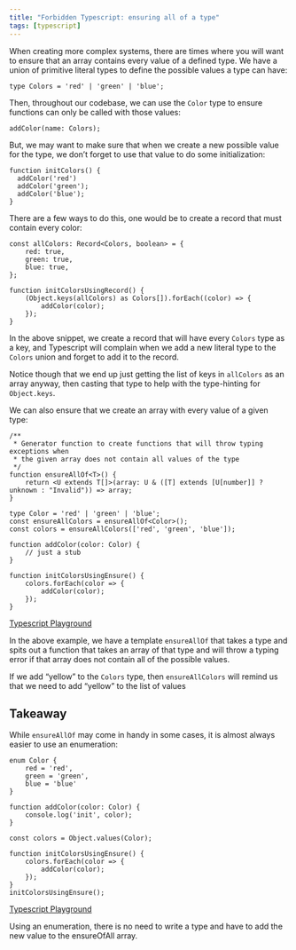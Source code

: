 ```yaml
---
title: "Forbidden Typescript: ensuring all of a type"
tags: [typescript]
---
```


When creating more complex systems, there are times where you will want to ensure that an array contains every value of a defined type. We have a union of primitive literal types to define the possible values a type can have:

```tsx
type Colors = 'red' | 'green' | 'blue';
```

Then, throughout our codebase, we can use the `Color` type to ensure functions can only be called with those values:

```tsx
addColor(name: Colors);
```

But, we may want to make sure that when we create a new possible value for the type, we don’t forget to use that value to do some initialization:

```tsx
function initColors() {
  addColor('red')
  addColor('green');
  addColor('blue');
}
```

There are a few ways to do this, one would be to create a record that must contain every color:

```tsx
const allColors: Record<Colors, boolean> = {
    red: true,
    green: true,
    blue: true,
};

function initColorsUsingRecord() {
    (Object.keys(allColors) as Colors[]).forEach((color) => {
        addColor(color);
    });
}
```

In the above snippet, we create a record that will have every `Colors` type as a key, and Typescript will complain when we add a new literal type to the `Colors` union and forget to add it to the record.

Notice though that we end up just getting the list of keys in `allColors` as an array anyway, then casting that type to help with the type-hinting for `Object.keys`.

We can also ensure that we create an array with every value of a given type:

```tsx
/**
 * Generator function to create functions that will throw typing exceptions when
 * the given array does not contain all values of the type
 */
function ensureAllOf<T>() {
    return <U extends T[]>(array: U & ([T] extends [U[number]] ? unknown : "Invalid")) => array;
}

type Color = 'red' | 'green' | 'blue';
const ensureAllColors = ensureAllOf<Color>();
const colors = ensureAllColors(['red', 'green', 'blue']);

function addColor(color: Color) {
    // just a stub
}

function initColorsUsingEnsure() {
    colors.forEach(color => {
        addColor(color);
    });
}
```

[Typescript Playground](https://www.typescriptlang.org/play?#code/PQKhCgAIUhxBTAdvATgQwC4HsWQGYCuiAxhgJZaKTaTErybz5GkWIDO1AFppAO5kANoO4osfagE8ADmUQBzSPAAexeNPKVOfLkigwMuyPLIA3JJDQp0kyABMs8ToiwZalDGjmXhkU2kECJ0gsPG4mDBl4fWBwQhJNKiR2AnoAQWEAeTwAHgAVAD4ACgBKSABvKEhq+gxUqhyAVSVlDCQ7TjyAbQBdYqsbAC5IZoAySCKuvJ6WtsQOyC7GrsQCAFsAI1QemYB+SCIAaxc+KmGAIgBJRH9BMjtzkrKAXgLLazRJAG5wAF9wcCRaRMADCWEEOEgz0gAHJ6HYYZAAD6w+T0JCIlEwjaBeAwn7ELRuZKpeAZQRgiEoTjQknpLK5Sk4YolAlE9xUmlKDik8lM6mTOHwBEAGlR6MQMLF2NxMJ6rIB8VYlEsdjs-KKhKpw35ZUq1WqwGAkAAVgR2G40JALQQNn9FSxEpA5GQMPz2I12HJ5ABRHn0UoVKrVLU4dgAOjwOB9aGIXE14MhryDBtTqvViZQCapCtTvwVvyAA)

In the above example, we have a template `ensureAllOf` that takes a type and spits out a function that takes an array of that type and will throw a typing error if that array does not contain all of the possible values.

If we add “yellow” to the `Colors` type, then `ensureAllColors` will remind us that we need to add “yellow” to the list of values

## Takeaway

While `ensureAllOf` may come in handy in some cases, it is almost always easier to use an enumeration:

```tsx
enum Color {
    red = 'red',
    green = 'green',
    blue = 'blue'
}

function addColor(color: Color) {
    console.log('init', color);
}

const colors = Object.values(Color);

function initColorsUsingEnsure() {
    colors.forEach(color => {
        addColor(color);
    });
}
initColorsUsingEnsure();
```

[Typescript Playground](https://www.typescriptlang.org/play?#code/KYOwrgtgBAwg9gGzgJygbwFBW1ZwAmUAvFAOR76kA0WOA5nqMWQ8KNbdgEYJjDOkefUhgC+GDADMwIAMYAXAJZwQUAIb588JMgAUsxCgBcsQ8gCU6TlAMgAzomAA6JHV2lFIRfOo2z5gG4xCVs7eT8dO2YAeS4AK2AFJwA3NV5gO11tFECJaTklFShPb2zkOwBVO086AFF7MDxdS0wcCJQ7J0kUWrVZAAt9M2IAPis2to0tMyGdXLbRXPES+TLK6pA6hqbAoA)

Using an enumeration, there is no need to write a type and have to add the new value to the ensureOfAll array.
